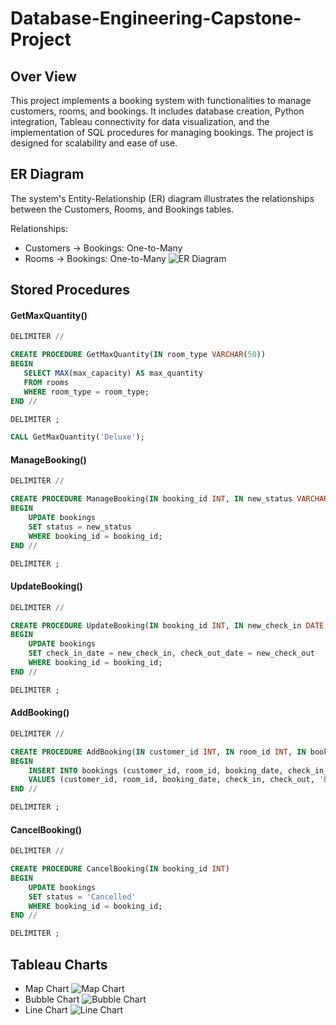 # Database-Engineering-Capstone-Project
## Over View
This project implements a booking system with functionalities to manage customers, rooms, and bookings. It includes database creation, Python integration, Tableau connectivity for data visualization, and the implementation of SQL procedures for managing bookings. The project is designed for scalability and ease of use.
## ER Diagram
The system's Entity-Relationship (ER) diagram illustrates the relationships between the Customers, Rooms, and Bookings tables.

Relationships:
* Customers → Bookings: One-to-Many
* Rooms → Bookings: One-to-Many
![ER Diagram](https://github.com/user-attachments/assets/a30eedf2-1366-4867-90c4-4cdf93f4f33b)

## Stored Procedures
#### GetMaxQuantity()
 ```sql
 DELIMITER //

CREATE PROCEDURE GetMaxQuantity(IN room_type VARCHAR(50))
BEGIN
    SELECT MAX(max_capacity) AS max_quantity
    FROM rooms
    WHERE room_type = room_type;
END //

DELIMITER ;
```

```sql
CALL GetMaxQuantity('Deluxe');
```
#### ManageBooking()
```sql
DELIMITER //

CREATE PROCEDURE ManageBooking(IN booking_id INT, IN new_status VARCHAR(20))
BEGIN
    UPDATE bookings
    SET status = new_status
    WHERE booking_id = booking_id;
END //

DELIMITER ;
```
#### UpdateBooking()

```sql
DELIMITER //

CREATE PROCEDURE UpdateBooking(IN booking_id INT, IN new_check_in DATE, IN new_check_out DATE)
BEGIN
    UPDATE bookings
    SET check_in_date = new_check_in, check_out_date = new_check_out
    WHERE booking_id = booking_id;
END //

DELIMITER ;
```
#### AddBooking()
```sql
DELIMITER //

CREATE PROCEDURE AddBooking(IN customer_id INT, IN room_id INT, IN booking_date DATE, IN check_in DATE, IN check_out DATE)
BEGIN
    INSERT INTO bookings (customer_id, room_id, booking_date, check_in_date, check_out_date, status)
    VALUES (customer_id, room_id, booking_date, check_in, check_out, 'Booked');
END //

DELIMITER ;
```
#### CancelBooking()
```sql
DELIMITER //

CREATE PROCEDURE CancelBooking(IN booking_id INT)
BEGIN
    UPDATE bookings
    SET status = 'Cancelled'
    WHERE booking_id = booking_id;
END //

DELIMITER ;

```
## Tableau Charts
* Map Chart
![Map Chart](https://github.com/user-attachments/assets/fcde00d4-85f4-4ea3-9cab-62eccb544f85)
* Bubble Chart
![Bubble Chart](https://github.com/user-attachments/assets/8091e99d-cbc4-498d-8cc1-5b6d02bef6dc)
* Line Chart
![Line Chart](https://github.com/user-attachments/assets/ad6e02ce-3c93-4cb0-909b-6904f2b57334)



